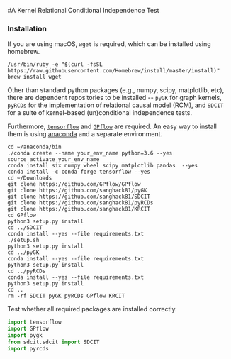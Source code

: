 #A Kernel Relational Conditional Independence Test


### Installation

If you are using macOS, `wget` is required, which can be installed using homebrew.

```
/usr/bin/ruby -e "$(curl -fsSL https://raw.githubusercontent.com/Homebrew/install/master/install)"
brew install wget
```


Other than standard python packages (e.g., numpy, scipy, matplotlib, etc), there are dependent repositories to be installed -- `pyGK` for graph kernels, `pyRCDs` for the implementation of relational causal model (RCM), and `SDCIT` for a suite of kernel-based (un)conditional independence tests.
 
Furthermore, [`tensorflow`](https://www.tensorflow.org) and [`GPflow`](https://github.com/GPflow/GPflow) are required.
An easy way to install them is using [anaconda](https://www.continuum.io/downloads) and a separate environment.

```
cd ~/anaconda/bin
./conda create --name your_env_name python=3.6 --yes
source activate your_env_name
conda install six numpy wheel scipy matplotlib pandas  --yes 
conda install -c conda-forge tensorflow --yes
cd ~/Downloads
git clone https://github.com/GPflow/GPflow
git clone https://github.com/sanghack81/pyGK
git clone https://github.com/sanghack81/SDCIT
git clone https://github.com/sanghack81/pyRCDs
git clone https://github.com/sanghack81/KRCIT
cd GPflow
python3 setup.py install
cd ../SDCIT
conda install --yes --file requirements.txt
./setup.sh
python3 setup.py install
cd ../pyGK
conda install --yes --file requirements.txt
python3 setup.py install
cd ../pyRCDs
conda install --yes --file requirements.txt
python3 setup.py install
cd ..
rm -rf SDCIT pyGK pyRCDs GPflow KRCIT
```

Test whether all required packages are installed correctly.

```python
import tensorflow
import GPflow
import pygk
from sdcit.sdcit import SDCIT
import pyrcds
```

